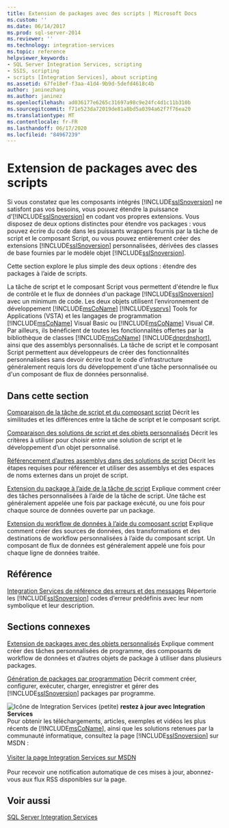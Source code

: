 ```yaml
---
title: Extension de packages avec des scripts | Microsoft Docs
ms.custom: ''
ms.date: 06/14/2017
ms.prod: sql-server-2014
ms.reviewer: ''
ms.technology: integration-services
ms.topic: reference
helpviewer_keywords:
- SQL Server Integration Services, scripting
- SSIS, scripting
- scripts [Integration Services], about scripting
ms.assetid: 67fe18ef-f3aa-41d4-9b9d-5defd4618c4b
author: janinezhang
ms.author: janinez
ms.openlocfilehash: ad036177e6265c31697a98c9e24fc4d1c11b310b
ms.sourcegitcommit: f71e523da72019de81a8bd5a0394a62f7f76ea20
ms.translationtype: MT
ms.contentlocale: fr-FR
ms.lasthandoff: 06/17/2020
ms.locfileid: "84967239"
---
```

# <a name="extending-packages-with-scripting"></a>Extension de packages avec des scripts
  Si vous constatez que les composants intégrés [!INCLUDE[ssISnoversion](../../includes/ssisnoversion-md.md)] ne satisfont pas vos besoins, vous pouvez étendre la puissance d'[!INCLUDE[ssISnoversion](../../includes/ssisnoversion-md.md)] en codant vos propres extensions. Vous disposez de deux options distinctes pour étendre vos packages : vous pouvez écrire du code dans les puissants wrappers fournis par la tâche de script et le composant Script, ou vous pouvez entièrement créer des extensions [!INCLUDE[ssISnoversion](../../includes/ssisnoversion-md.md)] personnalisées, dérivées des classes de base fournies par le modèle objet [!INCLUDE[ssISnoversion](../../includes/ssisnoversion-md.md)].

 Cette section explore le plus simple des deux options : étendre des packages à l’aide de scripts.

 La tâche de script et le composant Script vous permettent d'étendre le flux de contrôle et le flux de données d'un package [!INCLUDE[ssISnoversion](../../includes/ssisnoversion-md.md)] avec un minimum de code. Les deux objets utilisent l’environnement de développement [!INCLUDE[msCoName](../../includes/msconame-md.md)] [!INCLUDE[vsprvs](../../includes/vsprvs-md.md)] Tools for Applications (VSTA) et les langages de programmation [!INCLUDE[msCoName](../../includes/msconame-md.md)] Visual Basic ou [!INCLUDE[msCoName](../../includes/msconame-md.md)] Visual C#. Par ailleurs, ils bénéficient de toutes les fonctionnalités offertes par la bibliothèque de classes [!INCLUDE[msCoName](../../includes/msconame-md.md)] [!INCLUDE[dnprdnshort](../../includes/dnprdnshort-md.md)], ainsi que des assemblys personnalisés. La tâche de script et le composant Script permettent aux développeurs de créer des fonctionnalités personnalisées sans devoir écrire tout le code d'infrastructure généralement requis lors du développement d'une tâche personnalisée ou d'un composant de flux de données personnalisé.

## <a name="in-this-section"></a>Dans cette section
 [Comparaison de la tâche de script et du composant script](../extending-packages-scripting/comparing-the-script-task-and-the-script-component.md) Décrit les similitudes et les différences entre la tâche de script et le composant script.

 [Comparaison des solutions de script et des objets personnalisés](comparing-scripting-solutions-and-custom-objects.md) Décrit les critères à utiliser pour choisir entre une solution de script et le développement d’un objet personnalisé.

 [Référencement d’autres assemblys dans des solutions de script](referencing-other-assemblies-in-scripting-solutions.md) Décrit les étapes requises pour référencer et utiliser des assemblys et des espaces de noms externes dans un projet de script.

 [Extension du package à l’aide de la tâche de script](../extending-packages-scripting/task/extending-the-package-with-the-script-task.md) Explique comment créer des tâches personnalisées à l’aide de la tâche de script. Une tâche est généralement appelée une fois par package exécuté, ou une fois pour chaque source de données ouverte par un package.

 [Extension du workflow de données à l’aide du composant script](data-flow-script-component/extending-the-data-flow-with-the-script-component.md) Explique comment créer des sources de données, des transformations et des destinations de workflow personnalisées à l’aide du composant script. Un composant de flux de données est généralement appelé une fois pour chaque ligne de données traitée.

## <a name="reference"></a>Référence
 [Integration Services de référence des erreurs et des messages](../integration-services-error-and-message-reference.md) Répertorie les [!INCLUDE[ssISnoversion](../../includes/ssisnoversion-md.md)] codes d’erreur prédéfinis avec leur nom symbolique et leur description.

## <a name="related-sections"></a>Sections connexes
 [Extension de packages avec des objets personnalisés](../extending-packages-custom-objects/extending-packages-with-custom-objects.md) Explique comment créer des tâches personnalisées de programme, des composants de workflow de données et d’autres objets de package à utiliser dans plusieurs packages.

 [Génération de packages par programmation](../building-packages-programmatically/building-packages-programmatically.md) Décrit comment créer, configurer, exécuter, charger, enregistrer et gérer des [!INCLUDE[ssISnoversion](../../includes/ssisnoversion-md.md)] packages par programme.

![Icône de Integration Services (petite)](../media/dts-16.gif "Icône Integration Services (petite)")  **restez à jour avec Integration Services**<br /> Pour obtenir les téléchargements, articles, exemples et vidéos les plus récents de [!INCLUDE[msCoName](../../includes/msconame-md.md)], ainsi que les solutions retenues par la communauté informatique, consultez la page [!INCLUDE[ssISnoversion](../../includes/ssisnoversion-md.md)] sur MSDN :<br /><br /> [Visiter la page Integration Services sur MSDN](https://go.microsoft.com/fwlink/?LinkId=136655)<br /><br /> Pour recevoir une notification automatique de ces mises à jour, abonnez-vous aux flux RSS disponibles sur la page.

## <a name="see-also"></a>Voir aussi
 [SQL Server Integration Services](../sql-server-integration-services.md)


